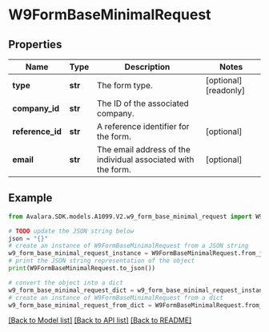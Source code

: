 # W9FormBaseMinimalRequest


## Properties

Name | Type | Description | Notes
------------ | ------------- | ------------- | -------------
**type** | **str** | The form type. | [optional] [readonly] 
**company_id** | **str** | The ID of the associated company. | 
**reference_id** | **str** | A reference identifier for the form. | [optional] 
**email** | **str** | The email address of the individual associated with the form. | [optional] 

## Example

```python
from Avalara.SDK.models.A1099.V2.w9_form_base_minimal_request import W9FormBaseMinimalRequest

# TODO update the JSON string below
json = "{}"
# create an instance of W9FormBaseMinimalRequest from a JSON string
w9_form_base_minimal_request_instance = W9FormBaseMinimalRequest.from_json(json)
# print the JSON string representation of the object
print(W9FormBaseMinimalRequest.to_json())

# convert the object into a dict
w9_form_base_minimal_request_dict = w9_form_base_minimal_request_instance.to_dict()
# create an instance of W9FormBaseMinimalRequest from a dict
w9_form_base_minimal_request_from_dict = W9FormBaseMinimalRequest.from_dict(w9_form_base_minimal_request_dict)
```
[[Back to Model list]](../README.md#documentation-for-models) [[Back to API list]](../README.md#documentation-for-api-endpoints) [[Back to README]](../README.md)


